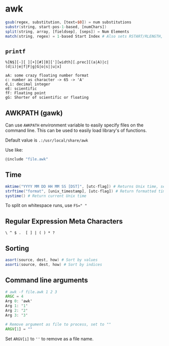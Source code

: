 # awk

```awk
gsub(regex, substitution, [text=$0]) = num substitutions
substr(string, start-pos-1-based, [numChars])
split(string, array, [fieldsep], [seps]) = Num Elements
match(string, regex) = 1-based Start Index # Also sets RSTART/RLENGTH, get match with substr(str, RSTART, RLENGTH)
```

## `printf`

```
%[N$][-][ ][+][#][0]['][width][.prec][(a|A)|c|(d|i)|e|f|F|g|G|o|s||u|x]
```

```
aA: some crazy floating number format
c: number as character -> 65 -> 'A'
d,i: decimal integer
eE: scientific
fF: Floating point
gG: Shorter of scientific or floating
```

## AWKPATH (gawk)

Can use `AWKPATH` environment variable to easily specify files on the
command line. This can be used to easily load library's of functions.

Default value is `.:/usr/local/share/awk`

Use like:
```awk
@include "file.awk"
```

## Time

```awk
mktime("YYYY MM DD HH MM SS [DST]", [utc-flag]) # Returns Unix time, seconds since 1970
strftime("format", [unix_timestamp], [utc-flag]) # Return formatted time
systime() # Return current Unix time
```

To split on whitespace runs, use `FS=" "`

## Regular Expression Meta Characters

```
\ ^ $ .  [ ] | ( ) * ?
```

## Sorting

```awk
asort(source, dest, how) # Sort by values
asorti(source, dest, how) # Sort by indices
```

## Command line arguments

```awk
# awk -f file.awk 1 2 3
ARGC = 4
Arg 0: 'awk'
Arg 1: '1'
Arg 2: '2'
Arg 3: '3'

# Remove argument as file to process, set to ""
ARGV[1] = ""
```

Set `ARGV[i]` to `''` to remove as a file name.

